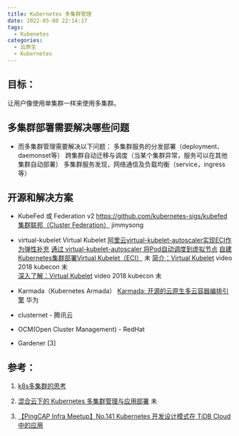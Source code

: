 ```yaml
---
title: Kubernetes 多集群管理
date: 2022-05-08 22:14:17
tags:
  - Kubenetes
categories: 
  - 云原生
  - Kubernetes
---
```


<p></p>
<!-- more -->

## 目标：
让用户像使用单集群一样来使用多集群。

## 多集群部署需要解决哪些问题

+ 而多集群管理需要解决以下问题：
多集群服务的分发部署（deployment、daemonset等）
跨集群自动迁移与调度（当某个集群异常，服务可以在其他集群自动部署）
多集群服务发现，网络通信及负载均衡（service，ingress等）


## 开源和解决方案
+ KubeFed 或 Federation v2
https://github.com/kubernetes-sigs/kubefed
[集群联邦（Cluster Federation）](https://jimmysong.io/kubernetes-handbook/practice/federation.html)   jimmysong

+ virtual-kubelet Virtual Kubelet
[阿里云virtual-kubelet-autoscaler实现ECI作为弹性补充](https://www.modb.pro/db/166209)
[通过 virtual-kubelet-autoscaler 将Pod自动调度到虚拟节点](https://www.alibabacloud.com/help/zh/elastic-container-instance/latest/schedule-pods-to-a-virtual-node-through-the-virtual-kubelet-autoscaler-add-on)
[自建Kubernetes集群部署Virtual Kubelet（ECI）](https://help.aliyun.com/document_detail/97527.html) 未
[简介：Virtual Kubelet](https://v.qq.com/x/page/d0816t4u183.html) video 2018 kubecon   未  
[深入了解：Virtual Kubelet](https://v.qq.com/x/page/q0827olfrlx.html) video   2018 kubecon  未  


+ Karmada（Kubernetes Armada）
[Karmada: 开源的云原生多云容器编排引擎](https://www.bilibili.com/video/BV1rX4y1c72s?spm_id_from=333.999.0.0) 华为

+ clusternet - 腾讯云

+ OCM(Open Cluster Management) - RedHat 

+ Gardener [3]

## 参考：
1. [k8s多集群的思考](https://www.huweihuang.com/kubernetes-notes/multi-cluster/k8s-multi-cluster-thinking.html)

2. [混合云下的 Kubernetes 多集群管理与应用部署](https://kubesphere.com.cn/blogs/kubernetes-multicluster-kubesphere/) 未

3. [【PingCAP Infra Meetup】No.141 Kubernetes 开发设计模式在 TiDB Cloud 中的应用](https://www.bilibili.com/video/BV14f4y1T7LY/)





